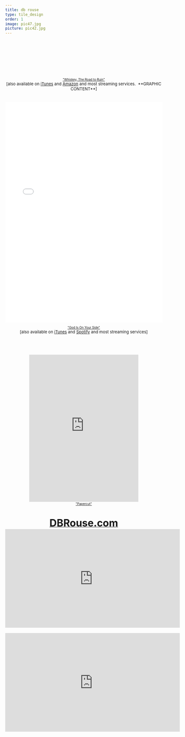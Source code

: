 ```yaml
---
title: db rouse
type: tile_design
order: 1
image: pic47.jpg
picture: pic42.jpg
---
```

<div dir="ltr" style="text-align: center;" trbidi="on">
<a alt="D.B. Rouse: Whiskey, The Road to Ruin" href="http://www.cdbaby.com/cd/dbrouse110" style="background-size: 100px , 100%; background: url(&quot;http://CDBaby.name/d/b/dbrouse110_small.jpg&quot;) 117px 9px no-repeat ,
 url(&quot;http://content.cdbaby.com/img/links/link-artwork-horz-light-buy-album.png&quot;) no-repeat; display: inline-block; height: 120px; width: 225px;" target="cdbaby" title="D.B. Rouse: Whiskey, The Road to Ruin"></a>



<br />
<div dir="ltr" style="text-align: left;" trbidi="on">
<div style="text-align: center;">
<div style="text-align: center;">
<span style="font-size: x-small;"><a href="http://www.cdbaby.com/cd/dbrouse1" target="_blank">"Whiskey, The Road to Ruin"</a></span></div>
<div style="text-align: center;">
<span style="font-size: small;">[also available on&nbsp;<a href="https://itunes.apple.com/us/album/whiskey-the-road-to-ruin-single/id1209255940" target="_blank">iTunes</a>&nbsp;and&nbsp;<a href="https://www.amazon.com/Whiskey-Road-Ruin-Explicit/dp/B06X9MB87M/ref=sr_1_1?ie=UTF8&amp;qid=1488070165&amp;sr=8-1&amp;keywords=whiskey%2C+the+road+to+ruin" target="_blank">Amazon</a>&nbsp;and most streaming services. &nbsp;**GRAPHIC CONTENT**]</span></div>
<br />
<div style="text-align: center;">
<br /></div>
</div>
<div dir="ltr" style="text-align: center;" trbidi="on">
<div style="max-height: 785px; max-width: 600px; min-width: 300px;">
<div style="height: 0; overflow: hidden; padding-bottom: 100%; padding-top: 200px; position: relative;">
<iframe name="album" src="//widget.cdbaby.com/589856f6-15c4-45d6-88fc-8bd1c421e980/album/dark/opaque" style="border: 0px; height: 100%; left: 0px; position: absolute; text-align: center; top: 0px; width: 100%;"></iframe></div>
</div>
<div dir="ltr" style="text-align: center;" trbidi="on">
<div dir="ltr" style="text-align: center;" trbidi="on">
<div style="text-align: center;">
</div>
<div style="text-align: center;">
</div>
<div style="text-align: center;">
<div style="text-align: center;">
<div style="text-align: center;">
<span style="font-size: x-small;">

<a href="http://www.cdbaby.com/cd/dbrouse1" target="_blank">"God Is On Your Side"</a></span><br />
<span style="font-size: small;">[also available on <a href="https://itunes.apple.com/us/album/god-is-on-your-side-single/id1085431506" target="_blank">iTunes</a> and <a href="https://play.spotify.com/album/0LnSndd9q6TZcS1NFlt7F5" target="_blank">Spotify</a> and most streaming services]</span></div>
</div>
<div style="text-align: center;">
<br />
<br />
<br /></div>
</div>
<div dir="ltr" style="text-align: center;" trbidi="on">
<div class="separator" style="clear: both; text-align: center;">
<span style="font-size: xx-small;"><iframe seamless="" src="https://bandcamp.com/EmbeddedPlayer/album=3976965623/size=large/bgcol=333333/linkcol=0f91ff/tracklist=false/track=3669357746/transparent=true/" style="border-width: 0px; height: 470px; width: 350px;"></iframe></span></div>
<div class="separator" style="clear: both; text-align: center;">
<span style="font-size: x-small;"><a href="http://thegoodchoices.bandcamp.com/track/papercut" target="_blank">"Papercut"</a></span></div>
<div class="separator" style="clear: both; text-align: center;">
<span style="font-size: x-small;"><br /></span></div>
<div style="text-align: center;">
<div style="text-align: center;">
<div style="text-align: center;">
</div>
<div style="text-align: center;">
<span style="font-size: x-small;"><br /></span></div>
<div style="text-align: center;">
<span style="font-size: x-small;"><br /></span></div>
<div style="text-align: center;">
<a href="http://dbrouse.com/" target="_blank"><span style="font-size: xx-large;"><b>DBRouse.com</b></span></a>
<br>

<iframe width="560" height="315" src="https://www.youtube.com/embed/YyQEhVuZC0g?rel=0" frameborder="0" allow="autoplay; encrypted-media" allowfullscreen></iframe>

<br>
<br>
<iframe width="560" height="315" src="https://www.youtube.com/embed/-EY5Q3i5zUs?rel=0" frameborder="0" allow="autoplay; encrypted-media" allowfullscreen></iframe>

<br>

<br>


</div>
</div>
</div>
</div>
</div>
</div>
